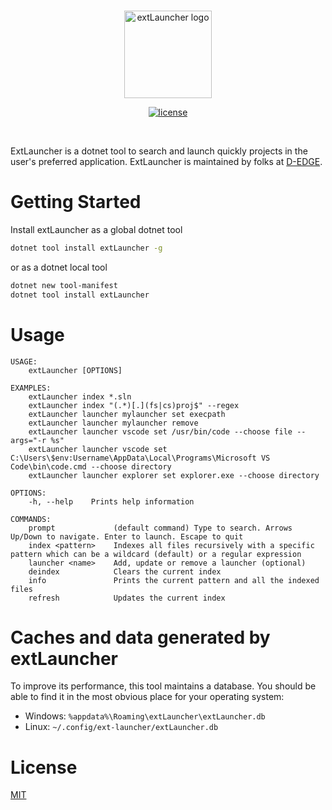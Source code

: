 <br />

<p align="center">
    <img src="https://raw.githubusercontent.com/akhansari/extLauncher/main/logo.png" alt="extLauncher logo" height="140">
</p>

<p align="center">
<!--
    <a href="https://github.com/akhansari/extLauncher/actions" title="actions"><img src="https://github.com/akhansari/akhansari/actions/workflows/build.yml/badge.svg?branch=main" alt="actions build" /></a>-->
<!--
    <a href="https://www.nuget.org/packages/extLauncher/" title="nuget"><img src="https://img.shields.io/nuget/vpre/extLauncher" alt="version" /></a>
    <a href="https://www.nuget.org/stats/packages/extLauncher?groupby=Version" title="stats"><img src="https://img.shields.io/nuget/dt/extLauncher" alt="download" /></a> -->
    <a href="./LICENSE.md" title="license"><img src="https://img.shields.io/github/license/akhansari/extLauncher" alt="license" /></a>
</p>

<br />

ExtLauncher is a dotnet tool to search and launch quickly projects in the user's preferred application. ExtLauncher is maintained by folks at [D-EDGE](https://www.d-edge.com/).

# Getting Started

Install extLauncher as a global dotnet tool

``` bash
dotnet tool install extLauncher -g
``` 

or as a dotnet local tool

``` bash
dotnet new tool-manifest
dotnet tool install extLauncher
```` 

# Usage

```
USAGE:
    extLauncher [OPTIONS]

EXAMPLES:
    extLauncher index *.sln
    extLauncher index "(.*)[.](fs|cs)proj$" --regex
    extLauncher launcher mylauncher set execpath
    extLauncher launcher mylauncher remove
    extLauncher launcher vscode set /usr/bin/code --choose file --args="-r %s"
    extLauncher launcher vscode set C:\Users\$env:Username\AppData\Local\Programs\Microsoft VS Code\bin\code.cmd --choose directory
    extLauncher launcher explorer set explorer.exe --choose directory

OPTIONS:
    -h, --help    Prints help information

COMMANDS:
    prompt             (default command) Type to search. Arrows Up/Down to navigate. Enter to launch. Escape to quit
    index <pattern>    Indexes all files recursively with a specific pattern which can be a wildcard (default) or a regular expression
    launcher <name>    Add, update or remove a launcher (optional)
    deindex            Clears the current index
    info               Prints the current pattern and all the indexed files
    refresh            Updates the current index
```

# Caches and data generated by extLauncher

To improve its performance, this tool maintains a database. You should be able to find it in the most obvious place for your operating system:

- Windows: `%appdata%\Roaming\extLauncher\extLauncher.db`
- Linux: `~/.config/ext-launcher/extLauncher.db`

# License

[MIT](./LICENSE.md)
